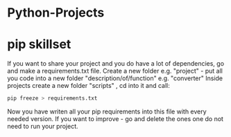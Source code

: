 # Python-Projects

# pip skillset

If you want to share your project and you do have a lot of dependencies, go and make a requirements.txt file.
Create a new folder e.g. "project" - put all you code into a new folder "description/of/function" e.g. "converter"
Inside projects create a new folder "scripts" , cd into it and call:

```python
pip freeze > requirements.txt 
```

Now you have writen all your pip requirements into this file with every needed version.
If you want to improve - go and delete the ones one do not need to run your project.
